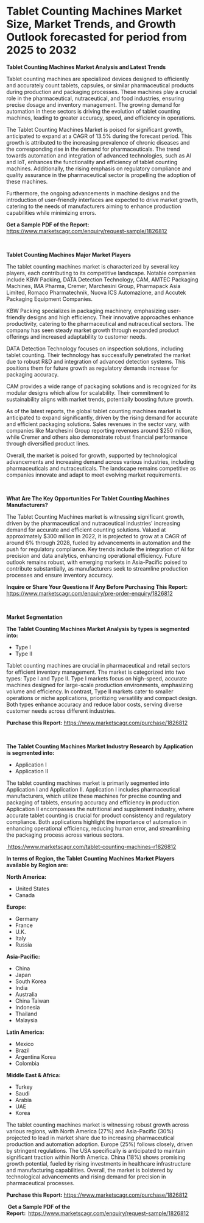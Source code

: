 <p><h1>Tablet Counting Machines Market Size, Market Trends, and Growth Outlook forecasted for period from 2025 to 2032</h1></p><p><strong>Tablet Counting Machines Market Analysis and Latest Trends</strong></p>
<p><p>Tablet counting machines are specialized devices designed to efficiently and accurately count tablets, capsules, or similar pharmaceutical products during production and packaging processes. These machines play a crucial role in the pharmaceutical, nutraceutical, and food industries, ensuring precise dosage and inventory management. The growing demand for automation in these sectors is driving the evolution of tablet counting machines, leading to greater accuracy, speed, and efficiency in operations.</p><p>The Tablet Counting Machines Market is poised for significant growth, anticipated to expand at a CAGR of 13.5% during the forecast period. This growth is attributed to the increasing prevalence of chronic diseases and the corresponding rise in the demand for pharmaceuticals. The trend towards automation and integration of advanced technologies, such as AI and IoT, enhances the functionality and efficiency of tablet counting machines. Additionally, the rising emphasis on regulatory compliance and quality assurance in the pharmaceutical sector is propelling the adoption of these machines. </p><p>Furthermore, the ongoing advancements in machine designs and the introduction of user-friendly interfaces are expected to drive market growth, catering to the needs of manufacturers aiming to enhance production capabilities while minimizing errors.</p></p>
<p><strong>Get a Sample PDF of the Report:&nbsp;</strong> <a href="https://www.marketscagr.com/enquiry/request-sample/1826812?utm_campaign=3173&utm_medium=2&utm_source=Github&utm_content=ia&utm_term=13042025&utm_id=tablet-counting-machines">https://www.marketscagr.com/enquiry/request-sample/1826812</a></p>
<p>&nbsp;</p>
<p><strong>Tablet Counting Machines Major Market Players</strong></p>
<p><p>The tablet counting machines market is characterized by several key players, each contributing to its competitive landscape. Notable companies include KBW Packing, DATA Detection Technology, CAM, AMTEC Packaging Machines, IMA Pharma, Cremer, Marchesini Group, Pharmapack Asia Limited, Romaco Pharmatechnik, Nuova ICS Automazione, and Accutek Packaging Equipment Companies.</p><p>KBW Packing specializes in packaging machinery, emphasizing user-friendly designs and high efficiency. Their innovative approaches enhance productivity, catering to the pharmaceutical and nutraceutical sectors. The company has seen steady market growth through expanded product offerings and increased adaptability to customer needs.</p><p>DATA Detection Technology focuses on inspection solutions, including tablet counting. Their technology has successfully penetrated the market due to robust R&D and integration of advanced detection systems. This positions them for future growth as regulatory demands increase for packaging accuracy.</p><p>CAM provides a wide range of packaging solutions and is recognized for its modular designs which allow for scalability. Their commitment to sustainability aligns with market trends, potentially boosting future growth.</p><p>As of the latest reports, the global tablet counting machines market is anticipated to expand significantly, driven by the rising demand for accurate and efficient packaging solutions. Sales revenues in the sector vary, with companies like Marchesini Group reporting revenues around $250 million, while Cremer and others also demonstrate robust financial performance through diversified product lines.</p><p>Overall, the market is poised for growth, supported by technological advancements and increasing demand across various industries, including pharmaceuticals and nutraceuticals. The landscape remains competitive as companies innovate and adapt to meet evolving market requirements.</p></p>
<p>&nbsp;</p>
<p><strong>What Are The Key Opportunities For Tablet Counting Machines Manufacturers?</strong></p>
<p><p>The Tablet Counting Machines market is witnessing significant growth, driven by the pharmaceutical and nutraceutical industries' increasing demand for accurate and efficient counting solutions. Valued at approximately $300 million in 2022, it is projected to grow at a CAGR of around 6% through 2028, fueled by advancements in automation and the push for regulatory compliance. Key trends include the integration of AI for precision and data analytics, enhancing operational efficiency. Future outlook remains robust, with emerging markets in Asia-Pacific poised to contribute substantially, as manufacturers seek to streamline production processes and ensure inventory accuracy.</p></p>
<p><strong>Inquire or Share Your Questions If Any Before Purchasing This Report:</strong> <a href="https://www.marketscagr.com/enquiry/pre-order-enquiry/1826812?utm_campaign=3173&utm_medium=2&utm_source=Github&utm_content=ia&utm_term=13042025&utm_id=tablet-counting-machines">https://www.marketscagr.com/enquiry/pre-order-enquiry/1826812</a></p>
<p>&nbsp;</p>
<p><strong>Market Segmentation</strong></p>
<p><strong>The Tablet Counting Machines Market Analysis by types is segmented into:</strong></p>
<p><ul><li>Type I</li><li>Type II</li></ul></p>
<p><p>Tablet counting machines are crucial in pharmaceutical and retail sectors for efficient inventory management. The market is categorized into two types: Type I and Type II. Type I markets focus on high-speed, accurate machines designed for large-scale production environments, emphasizing volume and efficiency. In contrast, Type II markets cater to smaller operations or niche applications, prioritizing versatility and compact design. Both types enhance accuracy and reduce labor costs, serving diverse customer needs across different industries.</p></p>
<p><strong>Purchase this Report:&nbsp;</strong><a href="https://www.marketscagr.com/purchase/1826812?utm_campaign=3173&utm_medium=2&utm_source=Github&utm_content=ia&utm_term=13042025&utm_id=tablet-counting-machines">https://www.marketscagr.com/purchase/1826812</a></p>
<p>&nbsp;</p>
<p><strong>The Tablet Counting Machines Market Industry Research by Application is segmented into:</strong></p>
<p><ul><li>Application I</li><li>Application II</li></ul></p>
<p><p>The tablet counting machines market is primarily segmented into Application I and Application II. Application I includes pharmaceutical manufacturers, which utilize these machines for precise counting and packaging of tablets, ensuring accuracy and efficiency in production. Application II encompasses the nutritional and supplement industry, where accurate tablet counting is crucial for product consistency and regulatory compliance. Both applications highlight the importance of automation in enhancing operational efficiency, reducing human error, and streamlining the packaging process across various sectors.</p></p>
<p><a href="https://www.marketscagr.com/tablet-counting-machines-r1826812?utm_campaign=3173&utm_medium=2&utm_source=Github&utm_content=ia&utm_term=13042025&utm_id=tablet-counting-machines">&nbsp;https://www.marketscagr.com/tablet-counting-machines-r1826812</a></p>
<p><strong>In terms of Region, the Tablet Counting Machines Market Players available by Region are:</strong></p>
<p>
    <p> <strong> North America: </strong>
        <ul>
            <li>United States</li>
            <li>Canada</li>
        </ul>
        </p> 
    <p> <strong> Europe: </strong>
        <ul>
            <li>Germany</li>
            <li>France</li>
            <li>U.K.</li>
            <li>Italy</li>
            <li>Russia</li>
        </ul>
        </p> 
    <p> <strong> Asia-Pacific: </strong>
        <ul>
            <li>China</li>
            <li>Japan</li>
            <li>South Korea</li>
            <li>India</li>
            <li>Australia</li>
            <li>China Taiwan</li>
            <li>Indonesia</li>
            <li>Thailand</li>
            <li>Malaysia</li>
        </ul>
        </p> 
    <p> <strong> Latin America: </strong>
        <ul>
            <li>Mexico</li>
            <li>Brazil</li>
            <li>Argentina Korea</li>
            <li>Colombia</li>
        </ul>
        </p> 
    <p> <strong> Middle East & Africa: </strong>
        <ul>
            <li>Turkey</li>
            <li>Saudi</li>
            <li>Arabia</li>
            <li>UAE</li>
            <li>Korea</li>
        </ul>
    </p>
    </p>
<p><p>The tablet counting machines market is witnessing robust growth across various regions, with North America (27%) and Asia-Pacific (30%) projected to lead in market share due to increasing pharmaceutical production and automation adoption. Europe (25%) follows closely, driven by stringent regulations. The USA specifically is anticipated to maintain significant traction within North America. China (18%) shows promising growth potential, fueled by rising investments in healthcare infrastructure and manufacturing capabilities. Overall, the market is bolstered by technological advancements and rising demand for precision in pharmaceutical processes.</p></p>
<p><strong>Purchase this Report: </strong><a href="https://www.marketscagr.com/purchase/1826812?utm_campaign=3173&utm_medium=2&utm_source=Github&utm_content=ia&utm_term=13042025&utm_id=tablet-counting-machines">https://www.marketscagr.com/purchase/1826812</a></p>
<p>&nbsp;<strong>Get a Sample PDF of the Report:&nbsp;&nbsp;</strong><a href="https://www.marketscagr.com/enquiry/request-sample/1826812?utm_campaign=3173&utm_medium=2&utm_source=Github&utm_content=ia&utm_term=13042025&utm_id=tablet-counting-machines">https://www.marketscagr.com/enquiry/request-sample/1826812</a></p>
<p><strong></strong></p>
<p><p></p><p></p><p></p></p>